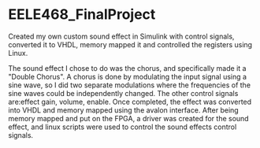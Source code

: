 # EELE468_FinalProject
Created my own custom sound effect in Simulink with control signals, converted it to VHDL, memory mapped it and controlled the registers using Linux.

The sound effect I chose to do was the chorus, and specifically made it a "Double Chorus". A chorus is done by modulating the input signal using a sine wave, so I did two separate modulations where the frequencies of the sine waves could be independently changed. The other control signals are:effect gain, volume, enable.
Once completed, the effect was converted into VHDL and memory mapped using the avalon interface. 
After being memory mapped and put on the FPGA, a driver was created for the sound effect, and linux scripts were used to control the sound effects control signals.
